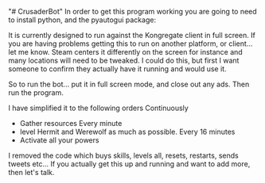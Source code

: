 "# CrusaderBot" 
In order to get this program working you are going to need to install python, and the pyautogui package:

It is currently designed to run against the Kongregate client in full screen. If you are having problems getting this
to run on another platform, or client... let me know. Steam centers it differently on the screen for instance and 
many locations will need to be tweaked. I could do this, but first I want someone to confirm they actually have it running
and would use it. 


So to run the bot... put it in full screen mode, and close out any ads. Then run the program. 

I have simplified it to the following orders
Continuously
- Gather resources
Every minute 
- level Hermit and Werewolf as much as possible. 
Every 16 minutes
- Activate all your powers

I removed the code which buys skills, levels all, resets, restarts, sends tweets etc...
If you actually get this up and running and want to add more, then let's talk. 
